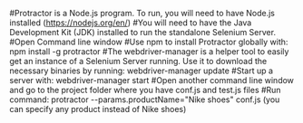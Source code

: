 #Protractor is a Node.js program. To run, you will need to have Node.js installed  (https://nodejs.org/en/)
#You will need to have the Java Development Kit (JDK) installed to run the standalone Selenium Server.
#Open Command line window
#Use npm to install Protractor globally with:  npm install -g protractor
#The webdriver-manager is a helper tool to easily get an instance of a Selenium Server running. Use it to download the necessary binaries by running:  webdriver-manager update
#Start up a server with: webdriver-manager start
#Open another command line window and go to the project folder where you have conf.js and test.js files
#Run command: protractor --params.productName="Nike shoes" conf.js  (you can specify any product instead of Nike shoes)
